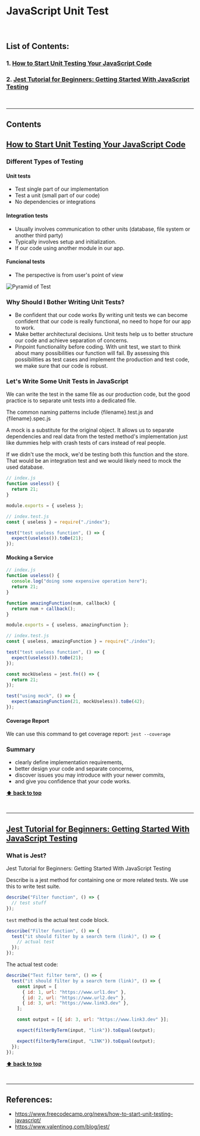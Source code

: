 # JavaScript Unit Test

</br>

## List of Contents:

### 1. [How to Start Unit Testing Your JavaScript Code](#content-1)

### 2. [Jest Tutorial for Beginners: Getting Started With JavaScript Testing](#content-2)

</br>

---

## Contents

## [How to Start Unit Testing Your JavaScript Code](https://www.freecodecamp.org/news/how-to-start-unit-testing-javascript/) <span id="content-1"><span>

### Different Types of Testing

#### Unit tests

- Test single part of our implementation
- Test a unit (small part of our code)
- No dependencies or integrations

#### Integration tests

- Usually involves communication to other units (database, file system or another third party)
- Typically involves setup and initialization.
- If our code using another module in our app.

#### Funcional tests

- The perspective is from user's point of view

![Pyramid of Test](https://www.freecodecamp.org/news/content/images/2020/03/presentation.jpg)

### Why Should I Bother Writing Unit Tests?

- Be confident that our code works
  By writing unit tests we can become confident that our code is really functional, no need to hope for our app to work.
- Make better architectural decisions.
  Unit tests help us to better structure our code and achieve separation of concerns.
- Pinpoint functionality before coding.
  With unit test, we start to think about many possibilities our function will fail. By assessing this possibilities as test cases and implement the production and test code, we make sure that our code is robust.

### Let's Write Some Unit Tests in JavaScript

We can write the test in the same file as our production code, but the good practice is to separate unit tests into a dedicated file.

The common naming patterns include {filename}.test.js and {filename}.spec.js

A mock is a substitute for the original object. It allows us to separate dependencies and real data from the tested method's implementation just like dummies help with crash tests of cars instead of real people.

If we didn't use the mock, we'd be testing both this function and the store. That would be an integration test and we would likely need to mock the used database.

```javascript
// index.js
function useless() {
  return 21;
}

module.exports = { useless };

// index.test.js
const { useless } = require("./index");

test("test useless function", () => {
  expect(useless()).toBe(21);
});
```

#### Mocking a Service

```javascript
// index.js
function useless() {
  console.log("doing some expensive operation here");
  return 21;
}

function amazingFunction(num, callback) {
  return num + callback();
}

module.exports = { useless, amazingFunction };

// index.test.js
const { useless, amazingFunction } = require("./index");

test("test useless function", () => {
  expect(useless()).toBe(21);
});

const mockUseless = jest.fn(() => {
  return 21;
});

test("using mock", () => {
  expect(amazingFunction(21, mockUseless)).toBe(42);
});
```

#### Coverage Report

We can use this command to get coverage report: `jest --coverage`

### Summary

- clearly define implementation requirements,
- better design your code and separate concerns,
- discover issues you may introduce with your newer commits,
- and give you confidence that your code works.

**[⬆ back to top](#list-of-contents)**

</br>

---

## [Jest Tutorial for Beginners: Getting Started With JavaScript Testing](https://www.valentinog.com/blog/jest/) <span id="content-2"><span>

### What is Jest?

Jest Tutorial for Beginners: Getting Started With JavaScript Testing

Describe is a jest method for containing one or more related tests. We use this to write test suite.

```javascript
describe("Filter function", () => {
  // test stuff
});
```

`test` method is the actual test code block.

```javascript
describe("Filter function", () => {
  test("it should filter by a search term (link)", () => {
    // actual test
  });
});
```

The actual test code:

```javascript
describe("Test filter term", () => {
  test("it should filter by a search term (link)", () => {
    const input = [
      { id: 1, url: "https://www.url1.dev" },
      { id: 2, url: "https://www.url2.dev" },
      { id: 3, url: "https://www.link3.dev" },
    ];

    const output = [{ id: 3, url: "https://www.link3.dev" }];

    expect(filterByTerm(input, "link")).toEqual(output);

    expect(filterByTerm(input, "LINK")).toEqual(output);
  });
});
```

**[⬆ back to top](#list-of-contents)**

</br>

---

## References:

- https://www.freecodecamp.org/news/how-to-start-unit-testing-javascript/
- https://www.valentinog.com/blog/jest/
